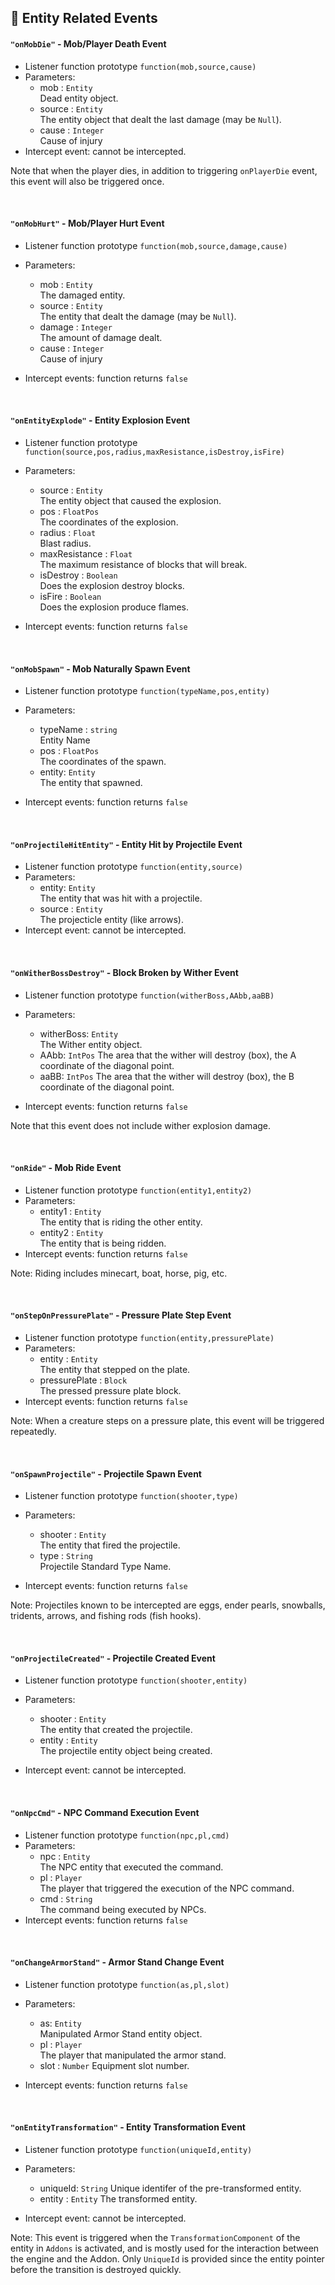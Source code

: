 ## 🎈 Entity Related Events

#### `"onMobDie"` - Mob/Player Death Event

- Listener function prototype 
  `function(mob,source,cause)`
- Parameters: 
  - mob : `Entity`  
    Dead entity object.
  - source : `Entity`  
    The entity object that dealt the last damage (may be `Null`).
  - cause : `Integer`   
    Cause of injury
- Intercept event: cannot be intercepted.

Note that when the player dies, in addition to triggering `onPlayerDie` event, this event will also be triggered once.

<br>

#### `"onMobHurt"` - Mob/Player Hurt Event

- Listener function prototype 
  `function(mob,source,damage,cause)`
- Parameters: 
  - mob : `Entity`  
    The damaged entity.
  - source : `Entity`  
    The entity that dealt the damage (may be `Null`).
  - damage : `Integer`  
    The amount of damage dealt.
  - cause : `Integer`   
    Cause of injury

- Intercept events: function returns `false`

<br>

#### `"onEntityExplode"` - Entity Explosion Event

- Listener function prototype 
  `function(source,pos,radius,maxResistance,isDestroy,isFire)`
- Parameters: 
  - source : `Entity`  
    The entity object that caused the explosion.
  - pos : `FloatPos`  
    The coordinates of the explosion.
  - radius : `Float`    
    Blast radius.
  - maxResistance : `Float`  
    The maximum resistance of blocks that will break.
  - isDestroy : `Boolean`  
    Does the explosion destroy blocks.
  - isFire : `Boolean`  
    Does the explosion produce flames.
  
- Intercept events: function returns `false`

<br>

#### `"onMobSpawn"` - Mob Naturally Spawn Event

- Listener function prototype 
  `function(typeName,pos,entity)`
- Parameters: 
  - typeName : `string`  
    Entity Name
  - pos : `FloatPos`  
   The coordinates of the spawn.
  - entity: `Entity`  
    The entity that spawned.
  
- Intercept events: function returns `false`

<br>

#### `"onProjectileHitEntity"` - Entity Hit by Projectile Event

- Listener function prototype 
  `function(entity,source)`
- Parameters: 
  - entity: `Entity`  
    The entity that was hit with a projectile.
  - source : `Entity`  
    The projecticle entity (like arrows).
- Intercept event: cannot be intercepted.

<br>

#### `"onWitherBossDestroy"` - Block Broken by Wither Event

- Listener function prototype 
  `function(witherBoss,AAbb,aaBB)`
- Parameters: 
  - witherBoss: `Entity`  
    The Wither entity object.
  - AAbb: `IntPos`
    The area that the wither will destroy (box), the A coordinate of the diagonal point.
  - aaBB: `IntPos`
    The area that the wither will destroy (box), the B coordinate of the diagonal point.
  
- Intercept events: function returns `false`

Note that this event does not include wither explosion damage.

<br>

#### `"onRide"` - Mob Ride Event

- Listener function prototype 
  `function(entity1,entity2)`
- Parameters: 
  - entity1 : `Entity`  
    The entity that is riding the other entity.
  - entity2 : `Entity`  
    The entity that is being ridden.
- Intercept events: function returns `false`

Note: Riding includes minecart, boat, horse, pig, etc.

<br>

#### `"onStepOnPressurePlate"` - Pressure Plate Step Event

- Listener function prototype 
  `function(entity,pressurePlate)`
- Parameters: 
  - entity : `Entity`  
    The entity that stepped on the plate.
  - pressurePlate : `Block`  
    The pressed pressure plate block.
- Intercept events: function returns `false`

Note: When a creature steps on a pressure plate, this event will be triggered repeatedly.

<br>

#### `"onSpawnProjectile"` - Projectile Spawn Event

- Listener function prototype 
  `function(shooter,type)`
- Parameters: 
  - shooter : `Entity`  
    The entity that fired the projectile.
  - type : `String`  
    Projectile Standard Type Name.

- Intercept events: function returns  `false`

Note: Projectiles known to be intercepted are eggs, ender pearls, snowballs, tridents, arrows, and fishing rods (fish hooks).

<br>

#### `"onProjectileCreated"` - Projectile Created Event

- Listener function prototype 
  `function(shooter,entity)`
- Parameters: 
  - shooter : `Entity`  
    The entity that created the projectile.
  - entity : `Entity`  
    The projectile entity object being created.

- Intercept event: cannot be intercepted.

<br>

#### `"onNpcCmd"` - NPC Command Execution Event

- Listener function prototype 
  `function(npc,pl,cmd)`
- Parameters: 
  - npc : `Entity`  
    The NPC entity that executed the command.
  - pl : `Player`  
    The player that triggered the execution of the NPC command.
  - cmd : `String`  
    The command being executed by NPCs.
- Intercept events: function returns `false`

<br>

#### `"onChangeArmorStand"` - Armor Stand Change Event

- Listener function prototype 
  `function(as,pl,slot)`

- Parameters: 

  - as: `Entity`  
    Manipulated Armor Stand entity object.
  - pl : `Player`  
    The player that manipulated the armor stand.
  - slot : `Number`
    Equipment slot number.

- Intercept events: function returns `false`

<br>

#### `"onEntityTransformation"` - Entity Transformation Event

- Listener function prototype 
  `function(uniqueId,entity)`
- Parameters: 

  - uniqueId: `String` 
    Unique identifer of the pre-transformed entity.
  - entity : `Entity` 
    The transformed entity.
- Intercept event: cannot be intercepted.

Note: This event is triggered when the `TransformationComponent` of the entity in `Addons` is activated, and is mostly used for the interaction between the engine and the Addon. Only `UniqueId` is provided since the entity pointer before the transition is destroyed quickly.
